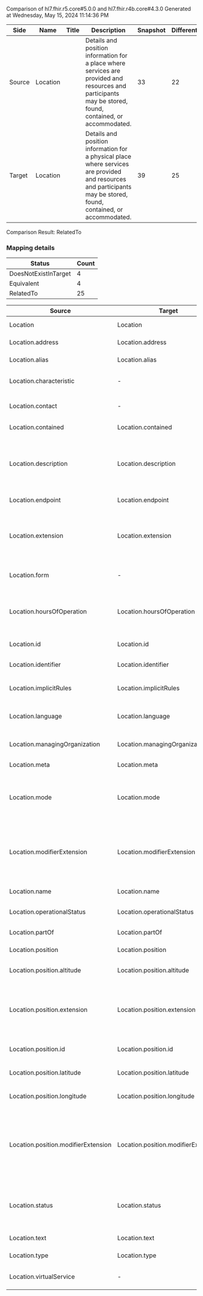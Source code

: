 Comparison of hl7.fhir.r5.core#5.0.0 and hl7.fhir.r4b.core#4.3.0
Generated at Wednesday, May 15, 2024 11:14:36 PM

| Side | Name | Title | Description | Snapshot | Differential |
| --- | --- | --- | --- | --- | --- |
| Source | Location |  | Details and position information for a place where services are provided and resources and participants may be stored, found, contained, or accommodated. | 33 | 22 |
| Target | Location |  | Details and position information for a physical place where services are provided and resources and participants may be stored, found, contained, or accommodated. | 39 | 25 |


Comparison Result: RelatedTo


### Mapping details

| Status | Count |
| ------ | ----- |
DoesNotExistInTarget | 4 |
Equivalent | 4 |
RelatedTo | 25 |


| Source | Target | Status | Message |
| ------ | ------ | ------ | ------- |
| Location | Location | Equivalent | R5 `Location` maps as Equivalent to R4B `Location` |
| Location.address | Location.address | Equivalent | R5 `Location.address` maps as Equivalent to R4B `Location.address` |
| Location.alias | Location.alias | Equivalent | R5 `Location.alias` maps as Equivalent to R4B `Location.alias` |
| Location.characteristic | - | DoesNotExistInTarget | R5 `Location.characteristic` does not appear in the target and has no mapping for `Location`. |
| Location.contact | - | DoesNotExistInTarget | R5 `Location.contact` does not appear in the target and has no mapping for `Location`. |
| Location.contained | Location.contained | Equivalent | R5 `Location.contained` maps as Equivalent to R4B `Location.contained` |
| Location.description | Location.description | SourceIsBroaderThanTarget | R5 `Location.description` maps as SourceIsBroaderThanTarget to R4B `Location.description` - description has change due to type change: R5 description markdown has no equivalent or mapped type in R4B description |
| Location.endpoint | Location.endpoint | Equivalent | R5 `Location.endpoint` maps as Equivalent to R4B `Location.endpoint` |
| Location.extension | Location.extension | SourceIsBroaderThanTarget | R5 `Location.extension` maps as SourceIsBroaderThanTarget to R4B `Location.extension` - extension has change due to type change: R5 `extension` `Extension` maps as SourceIsBroaderThanTarget for R4B `extension` |
| Location.form | - | DoesNotExistInTarget | R5 `Location.form` does not appear in the target and has no mapping for `Location`. |
| Location.hoursOfOperation | Location.hoursOfOperation | SourceIsBroaderThanTarget | R5 `Location.hoursOfOperation` maps as SourceIsBroaderThanTarget to R4B `Location.hoursOfOperation` - hoursOfOperation has change due to type change: R5 type Availability does not exist in R4B |
| Location.id | Location.id | Equivalent | R5 `Location.id` maps as Equivalent to R4B `Location.id` |
| Location.identifier | Location.identifier | Equivalent | R5 `Location.identifier` maps as Equivalent to R4B `Location.identifier` |
| Location.implicitRules | Location.implicitRules | Equivalent | R5 `Location.implicitRules` maps as Equivalent to R4B `Location.implicitRules` |
| Location.language | Location.language | RelatedTo | R5 `Location.language` maps as RelatedTo to R4B `Location.language` - language changed the binding strength from Required to Preferred |
| Location.managingOrganization | Location.managingOrganization | Equivalent | R5 `Location.managingOrganization` maps as Equivalent to R4B `Location.managingOrganization` |
| Location.meta | Location.meta | Equivalent | R5 `Location.meta` maps as Equivalent to R4B `Location.meta` |
| Location.mode | Location.mode | Equivalent | R5 `Location.mode` maps as Equivalent to R4B `Location.mode` - mode has compatible required binding for code type: http://hl7.org/fhir/ValueSet/location-mode|5.0.0 and http://hl7.org/fhir/ValueSet/location-mode|4.3.0 (Equivalent) |
| Location.modifierExtension | Location.modifierExtension | SourceIsBroaderThanTarget | R5 `Location.modifierExtension` maps as SourceIsBroaderThanTarget to R4B `Location.modifierExtension` - modifierExtension has change due to type change: R5 `modifierExtension` `Extension` maps as SourceIsBroaderThanTarget for R4B `modifierExtension` |
| Location.name | Location.name | Equivalent | R5 `Location.name` maps as Equivalent to R4B `Location.name` |
| Location.operationalStatus | Location.operationalStatus | Equivalent | R5 `Location.operationalStatus` maps as Equivalent to R4B `Location.operationalStatus` |
| Location.partOf | Location.partOf | Equivalent | R5 `Location.partOf` maps as Equivalent to R4B `Location.partOf` |
| Location.position | Location.position | Equivalent | R5 `Location.position` maps as Equivalent to R4B `Location.position` |
| Location.position.altitude | Location.position.altitude | Equivalent | R5 `Location.position.altitude` maps as Equivalent to R4B `Location.position.altitude` |
| Location.position.extension | Location.position.extension | SourceIsBroaderThanTarget | R5 `Location.position.extension` maps as SourceIsBroaderThanTarget to R4B `Location.position.extension` - extension has change due to type change: R5 `extension` `Extension` maps as SourceIsBroaderThanTarget for R4B `extension` |
| Location.position.id | Location.position.id | Equivalent | R5 `Location.position.id` maps as Equivalent to R4B `Location.position.id` |
| Location.position.latitude | Location.position.latitude | Equivalent | R5 `Location.position.latitude` maps as Equivalent to R4B `Location.position.latitude` |
| Location.position.longitude | Location.position.longitude | Equivalent | R5 `Location.position.longitude` maps as Equivalent to R4B `Location.position.longitude` |
| Location.position.modifierExtension | Location.position.modifierExtension | SourceIsBroaderThanTarget | R5 `Location.position.modifierExtension` maps as SourceIsBroaderThanTarget to R4B `Location.position.modifierExtension` - modifierExtension has change due to type change: R5 `modifierExtension` `Extension` maps as SourceIsBroaderThanTarget for R4B `modifierExtension` |
| Location.status | Location.status | Equivalent | R5 `Location.status` maps as Equivalent to R4B `Location.status` - status has compatible required binding for code type: http://hl7.org/fhir/ValueSet/location-status|5.0.0 and http://hl7.org/fhir/ValueSet/location-status|4.3.0 (Equivalent) |
| Location.text | Location.text | Equivalent | R5 `Location.text` maps as Equivalent to R4B `Location.text` |
| Location.type | Location.type | Equivalent | R5 `Location.type` maps as Equivalent to R4B `Location.type` |
| Location.virtualService | - | DoesNotExistInTarget | R5 `Location.virtualService` does not appear in the target and has no mapping for `Location`. |

